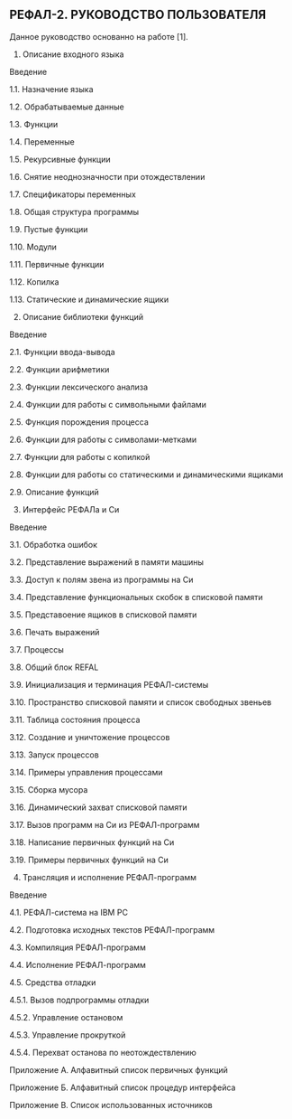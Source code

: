 РЕФАЛ-2. РУКОВОДСТВО ПОЛЬЗОВАТЕЛЯ
-------------------------------------

Данное руководство основанно на работе [1].

1. Описание входного языка

Введение

1.1. Назначение языка

1.2. Обрабатываемые данные

1.3. Функции

1.4. Переменные

1.5. Рекурсивные функции

1.6. Снятие неоднозначности при отождествлении

1.7. Спецификаторы переменных

1.8. Общая структура программы

1.9. Пустые функции

1.10. Модули

1.11. Первичные функции

1.12. Копилка

1.13. Статические и динамические ящики

2. Описание библиотеки функций

Введение

2.1. Функции ввода-вывода

2.2. Функции арифметики

2.3. Функции лексического анализа

2.4. Функции для работы с символьными файлами

2.5. Функция порождения процесса

2.6. Функции для работы с символами-метками

2.7. Функции для работы с копилкой

2.8. Функции для работы со статическими и динамическими ящиками

2.9. Описание функций

3. Интерфейс РЕФАЛа и Си

Введение

3.1. Обработка ошибок

3.2. Представление выражений в памяти машины

3.3. Доступ к полям звена из программы на Си

3.4. Представление функциональных скобок в списковой памяти

3.5. Представоение ящиков в списковой памяти

3.6. Печать выражений

3.7. Процессы

3.8. Общий блок REFAL

3.9. Инициализация и терминация РЕФАЛ-системы

3.10. Пространство списковой памяти и список свободных звеньев

3.11. Таблица состояния процесса

3.12. Создание и уничтожение процессов

3.13. Запуск процессов

3.14. Примеры управления процессами

3.15. Сборка мусора

3.16. Динамический захват списковой памяти

3.17. Вызов программ на Си из РЕФАЛ-программ

3.18. Написание первичных функций на Си

3.19. Примеры первичных функций на Си

4. Трансляция и исполнение РЕФАЛ-программ

Введение

4.1. РЕФАЛ-система на IBM PC

4.2. Подготовка исходных текстов РЕФАЛ-программ

4.3. Компиляция РЕФАЛ-программ

4.4. Исполнение РЕФАЛ-программ

4.5. Средства отладки

4.5.1. Вызов подпрограммы отладки

4.5.2. Управление остановом

4.5.3. Управление прокруткой

4.5.4. Перехват останова по неотождествлению

Приложение А. Алфавитный список первичных функций

Приложение Б. Алфавитный список процедур интерфейса

Приложение В. Список использованных источников

